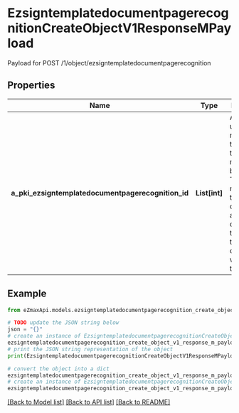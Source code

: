 # EzsigntemplatedocumentpagerecognitionCreateObjectV1ResponseMPayload

Payload for POST /1/object/ezsigntemplatedocumentpagerecognition

## Properties

Name | Type | Description | Notes
------------ | ------------- | ------------- | -------------
**a_pki_ezsigntemplatedocumentpagerecognition_id** | **List[int]** | An array of unique IDs representing the object that were requested to be created.  They are returned in the same order as the array containing the objects to be created that was sent in the request. | 

## Example

```python
from eZmaxApi.models.ezsigntemplatedocumentpagerecognition_create_object_v1_response_m_payload import EzsigntemplatedocumentpagerecognitionCreateObjectV1ResponseMPayload

# TODO update the JSON string below
json = "{}"
# create an instance of EzsigntemplatedocumentpagerecognitionCreateObjectV1ResponseMPayload from a JSON string
ezsigntemplatedocumentpagerecognition_create_object_v1_response_m_payload_instance = EzsigntemplatedocumentpagerecognitionCreateObjectV1ResponseMPayload.from_json(json)
# print the JSON string representation of the object
print(EzsigntemplatedocumentpagerecognitionCreateObjectV1ResponseMPayload.to_json())

# convert the object into a dict
ezsigntemplatedocumentpagerecognition_create_object_v1_response_m_payload_dict = ezsigntemplatedocumentpagerecognition_create_object_v1_response_m_payload_instance.to_dict()
# create an instance of EzsigntemplatedocumentpagerecognitionCreateObjectV1ResponseMPayload from a dict
ezsigntemplatedocumentpagerecognition_create_object_v1_response_m_payload_from_dict = EzsigntemplatedocumentpagerecognitionCreateObjectV1ResponseMPayload.from_dict(ezsigntemplatedocumentpagerecognition_create_object_v1_response_m_payload_dict)
```
[[Back to Model list]](../README.md#documentation-for-models) [[Back to API list]](../README.md#documentation-for-api-endpoints) [[Back to README]](../README.md)


